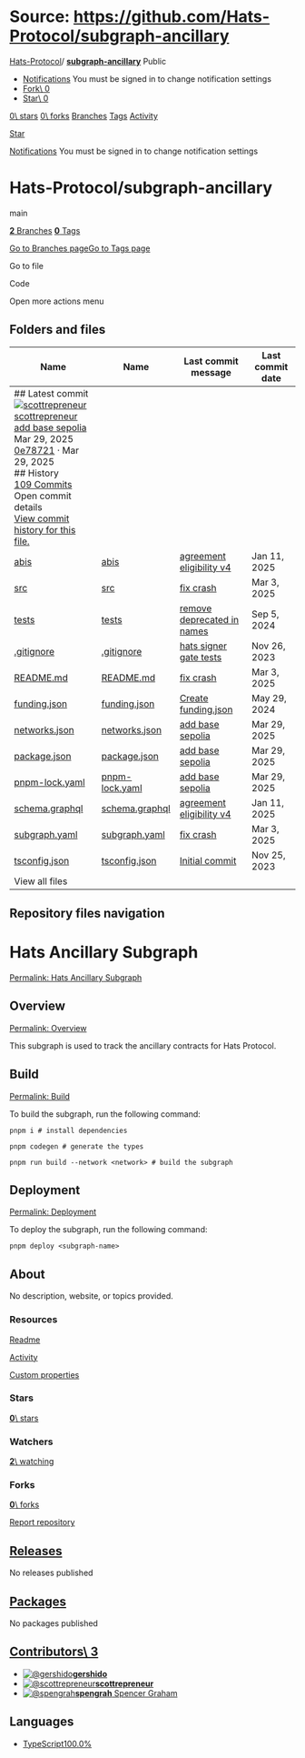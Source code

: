 # Source: https://github.com/Hats-Protocol/subgraph-ancillary

[Hats-Protocol](https://github.com/Hats-Protocol)/ **[subgraph-ancillary](https://github.com/Hats-Protocol/subgraph-ancillary)** Public

- [Notifications](https://github.com/login?return_to=%2FHats-Protocol%2Fsubgraph-ancillary) You must be signed in to change notification settings
- [Fork\\
0](https://github.com/login?return_to=%2FHats-Protocol%2Fsubgraph-ancillary)
- [Star\\
0](https://github.com/login?return_to=%2FHats-Protocol%2Fsubgraph-ancillary)


[0\\
stars](https://github.com/Hats-Protocol/subgraph-ancillary/stargazers) [0\\
forks](https://github.com/Hats-Protocol/subgraph-ancillary/forks) [Branches](https://github.com/Hats-Protocol/subgraph-ancillary/branches) [Tags](https://github.com/Hats-Protocol/subgraph-ancillary/tags) [Activity](https://github.com/Hats-Protocol/subgraph-ancillary/activity)

[Star](https://github.com/login?return_to=%2FHats-Protocol%2Fsubgraph-ancillary)

[Notifications](https://github.com/login?return_to=%2FHats-Protocol%2Fsubgraph-ancillary) You must be signed in to change notification settings

# Hats-Protocol/subgraph-ancillary

main

[**2** Branches](https://github.com/Hats-Protocol/subgraph-ancillary/branches) [**0** Tags](https://github.com/Hats-Protocol/subgraph-ancillary/tags)

[Go to Branches page](https://github.com/Hats-Protocol/subgraph-ancillary/branches)[Go to Tags page](https://github.com/Hats-Protocol/subgraph-ancillary/tags)

Go to file

Code

Open more actions menu

## Folders and files

| Name | Name | Last commit message | Last commit date |
| --- | --- | --- | --- |
| ## Latest commit<br>[![scottrepreneur](https://avatars.githubusercontent.com/u/1778380?v=4&size=40)](https://github.com/scottrepreneur)[scottrepreneur](https://github.com/Hats-Protocol/subgraph-ancillary/commits?author=scottrepreneur)<br>[add base sepolia](https://github.com/Hats-Protocol/subgraph-ancillary/commit/0e7872139c8f0d6801491fde9f9327f62e7b3e00)<br>Mar 29, 2025<br>[0e78721](https://github.com/Hats-Protocol/subgraph-ancillary/commit/0e7872139c8f0d6801491fde9f9327f62e7b3e00) · Mar 29, 2025<br>## History<br>[109 Commits](https://github.com/Hats-Protocol/subgraph-ancillary/commits/main/) <br>Open commit details<br>[View commit history for this file.](https://github.com/Hats-Protocol/subgraph-ancillary/commits/main/) |
| [abis](https://github.com/Hats-Protocol/subgraph-ancillary/tree/main/abis "abis") | [abis](https://github.com/Hats-Protocol/subgraph-ancillary/tree/main/abis "abis") | [agreement eligibility v4](https://github.com/Hats-Protocol/subgraph-ancillary/commit/d4ff8dbeb1083e32ba56c2b40371b4ce69bee7f4 "agreement eligibility v4") | Jan 11, 2025 |
| [src](https://github.com/Hats-Protocol/subgraph-ancillary/tree/main/src "src") | [src](https://github.com/Hats-Protocol/subgraph-ancillary/tree/main/src "src") | [fix crash](https://github.com/Hats-Protocol/subgraph-ancillary/commit/7988556a3699ebcc99d90064d9ad9fcbb70233f7 "fix crash  catch invalid hat IDs") | Mar 3, 2025 |
| [tests](https://github.com/Hats-Protocol/subgraph-ancillary/tree/main/tests "tests") | [tests](https://github.com/Hats-Protocol/subgraph-ancillary/tree/main/tests "tests") | [remove deprecated in names](https://github.com/Hats-Protocol/subgraph-ancillary/commit/71f117cd1a7672e8ce3fcc8a75d78de2a78d8686 "remove deprecated in names") | Sep 5, 2024 |
| [.gitignore](https://github.com/Hats-Protocol/subgraph-ancillary/blob/main/.gitignore ".gitignore") | [.gitignore](https://github.com/Hats-Protocol/subgraph-ancillary/blob/main/.gitignore ".gitignore") | [hats signer gate tests](https://github.com/Hats-Protocol/subgraph-ancillary/commit/1585f09c443b5808cd02b3fdeb7fcc488933a90b "hats signer gate tests") | Nov 26, 2023 |
| [README.md](https://github.com/Hats-Protocol/subgraph-ancillary/blob/main/README.md "README.md") | [README.md](https://github.com/Hats-Protocol/subgraph-ancillary/blob/main/README.md "README.md") | [fix crash](https://github.com/Hats-Protocol/subgraph-ancillary/commit/7988556a3699ebcc99d90064d9ad9fcbb70233f7 "fix crash  catch invalid hat IDs") | Mar 3, 2025 |
| [funding.json](https://github.com/Hats-Protocol/subgraph-ancillary/blob/main/funding.json "funding.json") | [funding.json](https://github.com/Hats-Protocol/subgraph-ancillary/blob/main/funding.json "funding.json") | [Create funding.json](https://github.com/Hats-Protocol/subgraph-ancillary/commit/c442ef9908a23075b12936271bb13de72ad74a00 "Create funding.json") | May 29, 2024 |
| [networks.json](https://github.com/Hats-Protocol/subgraph-ancillary/blob/main/networks.json "networks.json") | [networks.json](https://github.com/Hats-Protocol/subgraph-ancillary/blob/main/networks.json "networks.json") | [add base sepolia](https://github.com/Hats-Protocol/subgraph-ancillary/commit/0e7872139c8f0d6801491fde9f9327f62e7b3e00 "add base sepolia") | Mar 29, 2025 |
| [package.json](https://github.com/Hats-Protocol/subgraph-ancillary/blob/main/package.json "package.json") | [package.json](https://github.com/Hats-Protocol/subgraph-ancillary/blob/main/package.json "package.json") | [add base sepolia](https://github.com/Hats-Protocol/subgraph-ancillary/commit/0e7872139c8f0d6801491fde9f9327f62e7b3e00 "add base sepolia") | Mar 29, 2025 |
| [pnpm-lock.yaml](https://github.com/Hats-Protocol/subgraph-ancillary/blob/main/pnpm-lock.yaml "pnpm-lock.yaml") | [pnpm-lock.yaml](https://github.com/Hats-Protocol/subgraph-ancillary/blob/main/pnpm-lock.yaml "pnpm-lock.yaml") | [add base sepolia](https://github.com/Hats-Protocol/subgraph-ancillary/commit/0e7872139c8f0d6801491fde9f9327f62e7b3e00 "add base sepolia") | Mar 29, 2025 |
| [schema.graphql](https://github.com/Hats-Protocol/subgraph-ancillary/blob/main/schema.graphql "schema.graphql") | [schema.graphql](https://github.com/Hats-Protocol/subgraph-ancillary/blob/main/schema.graphql "schema.graphql") | [agreement eligibility v4](https://github.com/Hats-Protocol/subgraph-ancillary/commit/d4ff8dbeb1083e32ba56c2b40371b4ce69bee7f4 "agreement eligibility v4") | Jan 11, 2025 |
| [subgraph.yaml](https://github.com/Hats-Protocol/subgraph-ancillary/blob/main/subgraph.yaml "subgraph.yaml") | [subgraph.yaml](https://github.com/Hats-Protocol/subgraph-ancillary/blob/main/subgraph.yaml "subgraph.yaml") | [fix crash](https://github.com/Hats-Protocol/subgraph-ancillary/commit/7988556a3699ebcc99d90064d9ad9fcbb70233f7 "fix crash  catch invalid hat IDs") | Mar 3, 2025 |
| [tsconfig.json](https://github.com/Hats-Protocol/subgraph-ancillary/blob/main/tsconfig.json "tsconfig.json") | [tsconfig.json](https://github.com/Hats-Protocol/subgraph-ancillary/blob/main/tsconfig.json "tsconfig.json") | [Initial commit](https://github.com/Hats-Protocol/subgraph-ancillary/commit/ee27c93793fa67aec42be2dd134f5ef57ac05ae7 "Initial commit") | Nov 25, 2023 |
| View all files |

## Repository files navigation

# Hats Ancillary Subgraph

[Permalink: Hats Ancillary Subgraph](https://github.com/Hats-Protocol/subgraph-ancillary#hats-ancillary-subgraph)

## Overview

[Permalink: Overview](https://github.com/Hats-Protocol/subgraph-ancillary#overview)

This subgraph is used to track the ancillary contracts for Hats Protocol.

## Build

[Permalink: Build](https://github.com/Hats-Protocol/subgraph-ancillary#build)

To build the subgraph, run the following command:

```
pnpm i # install dependencies

pnpm codegen # generate the types

pnpm run build --network <network> # build the subgraph
```

## Deployment

[Permalink: Deployment](https://github.com/Hats-Protocol/subgraph-ancillary#deployment)

To deploy the subgraph, run the following command:

```
pnpm deploy <subgraph-name>
```

## About

No description, website, or topics provided.


### Resources

[Readme](https://github.com/Hats-Protocol/subgraph-ancillary#readme-ov-file)

[Activity](https://github.com/Hats-Protocol/subgraph-ancillary/activity)

[Custom properties](https://github.com/Hats-Protocol/subgraph-ancillary/custom-properties)

### Stars

[**0**\\
stars](https://github.com/Hats-Protocol/subgraph-ancillary/stargazers)

### Watchers

[**2**\\
watching](https://github.com/Hats-Protocol/subgraph-ancillary/watchers)

### Forks

[**0**\\
forks](https://github.com/Hats-Protocol/subgraph-ancillary/forks)

[Report repository](https://github.com/contact/report-content?content_url=https%3A%2F%2Fgithub.com%2FHats-Protocol%2Fsubgraph-ancillary&report=Hats-Protocol+%28user%29)

## [Releases](https://github.com/Hats-Protocol/subgraph-ancillary/releases)

No releases published

## [Packages](https://github.com/orgs/Hats-Protocol/packages?repo_name=subgraph-ancillary)

No packages published

## [Contributors\  3](https://github.com/Hats-Protocol/subgraph-ancillary/graphs/contributors)

- [![@gershido](https://avatars.githubusercontent.com/u/81111572?s=64&v=4)](https://github.com/gershido)[**gershido**](https://github.com/gershido)
- [![@scottrepreneur](https://avatars.githubusercontent.com/u/1778380?s=64&v=4)](https://github.com/scottrepreneur)[**scottrepreneur**](https://github.com/scottrepreneur)
- [![@spengrah](https://avatars.githubusercontent.com/u/13247381?s=64&v=4)](https://github.com/spengrah)[**spengrah** Spencer Graham](https://github.com/spengrah)

## Languages

- [TypeScript100.0%](https://github.com/Hats-Protocol/subgraph-ancillary/search?l=typescript)
